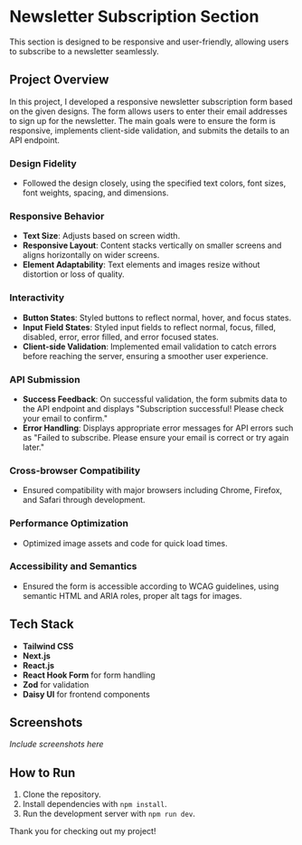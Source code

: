 # Newsletter Subscription Section

This section is designed to be responsive and user-friendly,
allowing users to subscribe to a newsletter seamlessly.

## Project Overview

In this project, I developed a responsive newsletter subscription form based on the given designs. The form allows users to enter their email addresses to sign up for the newsletter. The main goals were to ensure the form is responsive, implements client-side validation, and submits the details to an API endpoint.

### Design Fidelity

- Followed the design closely, using the specified text colors, font sizes, font weights, spacing, and dimensions.

### Responsive Behavior

- **Text Size**: Adjusts based on screen width.
- **Responsive Layout**: Content stacks vertically on smaller screens and aligns horizontally on wider screens.
- **Element Adaptability**: Text elements and images resize without distortion or loss of quality.

### Interactivity

- **Button States**: Styled buttons to reflect normal, hover, and focus states.
- **Input Field States**: Styled input fields to reflect normal, focus, filled, disabled, error, error filled, and error focused states.
- **Client-side Validation**: Implemented email validation to catch errors before reaching the server, ensuring a smoother user experience.

### API Submission

- **Success Feedback**: On successful validation, the form submits data to the API endpoint and displays "Subscription successful! Please check your email to confirm."
- **Error Handling**: Displays appropriate error messages for API errors such as "Failed to subscribe. Please ensure your email is correct or try again later."

### Cross-browser Compatibility

- Ensured compatibility with major browsers including Chrome, Firefox, and Safari through development.

### Performance Optimization

- Optimized image assets and code for quick load times.

### Accessibility and Semantics

- Ensured the form is accessible according to WCAG guidelines, using semantic HTML and ARIA roles, proper alt tags for images.

## Tech Stack

- **Tailwind CSS**
- **Next.js**
- **React.js**
- **React Hook Form** for form handling
- **Zod** for validation
- **Daisy UI** for frontend components

## Screenshots

_Include screenshots here_

## How to Run

1. Clone the repository.
2. Install dependencies with `npm install`.
3. Run the development server with `npm run dev`.

Thank you for checking out my project!
